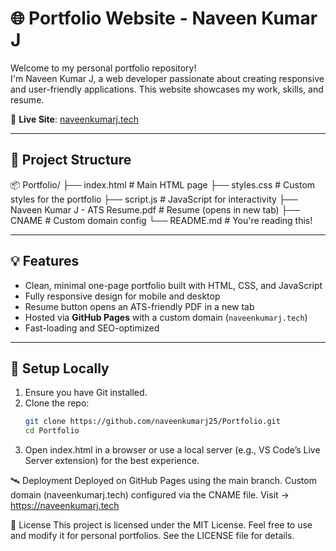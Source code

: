 # 🌐 Portfolio Website - Naveen Kumar J

Welcome to my personal portfolio repository!  
I'm Naveen Kumar J, a web developer passionate about creating responsive and user-friendly applications. This website showcases my work, skills, and resume.

🔗 **Live Site**: [naveenkumarj.tech](https://naveenkumarj.tech)

---

## 📁 Project Structure

📦 Portfolio/
├── index.html # Main HTML page
├── styles.css # Custom styles for the portfolio
├── script.js # JavaScript for interactivity
├── Naveen Kumar J - ATS Resume.pdf # Resume (opens in new tab)
├── CNAME # Custom domain config
└── README.md # You're reading this!

---

## 💡 Features

- Clean, minimal one-page portfolio built with HTML, CSS, and JavaScript
- Fully responsive design for mobile and desktop
- Resume button opens an ATS-friendly PDF in a new tab
- Hosted via **GitHub Pages** with a custom domain (`naveenkumarj.tech`)
- Fast-loading and SEO-optimized

---

## 🚀 Setup Locally

1. Ensure you have Git installed.
2. Clone the repo:
   ```bash
   git clone https://github.com/naveenkumarj25/Portfolio.git
   cd Portfolio
3. Open index.html in a browser or use a local server (e.g., VS Code’s Live Server extension) for the best experience.

🛰 Deployment
Deployed on GitHub Pages using the main branch.
Custom domain (naveenkumarj.tech) configured via the CNAME file.
Visit → https://naveenkumarj.tech

📝 License
This project is licensed under the MIT License. Feel free to use and modify it for personal portfolios. See the LICENSE file for details.
